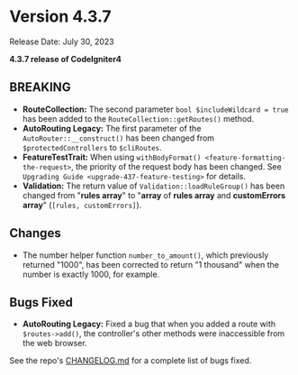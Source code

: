 # Version 4.3.7

Release Date: July 30, 2023

**4.3.7 release of CodeIgniter4**

<div class="contents" local="" depth="3">

</div>

## BREAKING

- **RouteCollection:** The second parameter
  `bool $includeWildcard = true` has been added to the
  `RouteCollection::getRoutes()` method.
- **AutoRouting Legacy:** The first parameter of the
  `AutoRouter::__construct()` has been changed from
  `$protectedControllers` to `$cliRoutes`.
- **FeatureTestTrait:** When using
  `withBodyFormat() <feature-formatting-the-request>`, the priority of
  the request body has been changed. See
  `Upgrading Guide <upgrade-437-feature-testing>` for details.
- **Validation:** The return value of `Validation::loadRuleGroup()` has
  been changed from "**rules array**" to "**array** of **rules array**
  and **customErrors array**" (`[rules, customErrors]`).

## Changes

- The number helper function `number_to_amount()`, which previously
  returned "1000", has been corrected to return "1 thousand" when the
  number is exactly 1000, for example.

## Bugs Fixed

- **AutoRouting Legacy:** Fixed a bug that when you added a route with
  `$routes->add()`, the controller's other methods were inaccessible
  from the web browser.

See the repo's
[CHANGELOG.md](https://github.com/codeigniter4/CodeIgniter4/blob/develop/CHANGELOG.md)
for a complete list of bugs fixed.
